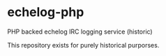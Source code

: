 # echelog-php
PHP backed echelog IRC logging service (historic)

This repository exists for purely historical purporses.
